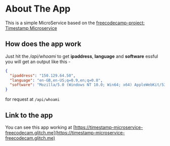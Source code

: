 # About The App

This is a simple MicroService based on the [freecodecamp-project: Timestamp Microservice](https://learn.freecodecamp.org/apis-and-microservices/apis-and-microservices-projects/request-header-parser-microservice)

## How does the app work

Just hit the */api/whoami* to get **ipaddress**, **language** and **software** essful you will get an output like this - 

```JSON
{
  "ipaddress": "150.129.64.50",
  "language": "en-GB,en-US;q=0.9,en;q=0.8",
  "software": "Mozilla/5.0 (Windows NT 10.0; Win64; x64) AppleWebKit/537.36 (KHTML, like Gecko) Chrome/76.0.3809.132 Safari/537.36"
}
```
for request at `/api/whoami`

## Link to the app

You can see this app working at [https://timestamp-microservice-freecodecam.glitch.me](https://timestamp-microservice-freecodecam.glitch.me)


